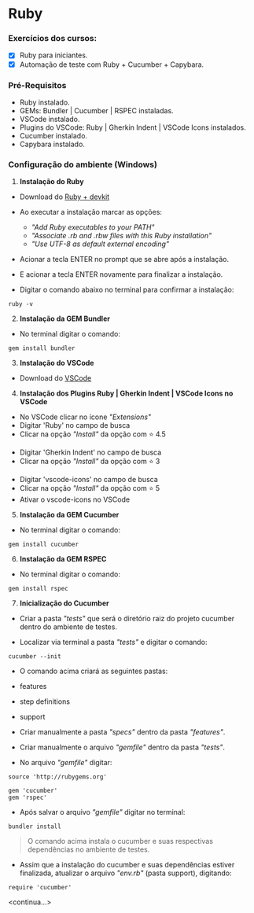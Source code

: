 # Ruby

### Exercícios dos cursos:

 - [x] Ruby para iniciantes.
 - [x] Automação de teste com Ruby + Cucumber + Capybara.
 
### Pré-Requisitos

 * Ruby instalado.
 * GEMs: Bundler | Cucumber | RSPEC instaladas.
 * VSCode instalado.
 * Plugins do VSCode: Ruby | Gherkin Indent | VSCode Icons instalados.
 * Cucumber instalado.
 * Capybara instalado.

### Configuração do ambiente (Windows)

1. **Instalação do Ruby**

- Download do [Ruby + devkit](https://rubyinstaller.org/downloads/)

- Ao executar a instalação marcar as opções:
  - *"Add Ruby executables to your PATH"*
  - *"Associate .rb and .rbw files with this Ruby installation"*
  - *"Use UTF-8 as default external encoding"*
 
- Acionar a tecla ENTER no prompt que se abre após a instalação.

- E acionar a tecla ENTER novamente para finalizar a instalação.

- Digitar o comando abaixo no terminal para confirmar a instalação:

```
ruby -v
```


2. **Instalação da GEM Bundler**

* No terminal digitar o comando:

```
gem install bundler
```


3. **Instalação do VSCode**

* Download do [VSCode](https://code.visualstudio.com/download)


4. **Instalação dos Plugins Ruby | Gherkin Indent | VSCode Icons no VSCode**

- No VSCode clicar no ícone *"Extensions"*
 - Digitar 'Ruby' no campo de busca
 - Clicar na opção *"Install"* da opção com :star: 4.5
 >
 
 - Digitar 'Gherkin Indent' no campo de busca
 - Clicar na opção *"Install"* da opção com :star: 3
 >
 
 - Digitar 'vscode-icons' no campo de busca
 - Clicar na opção *"Install"* da opção com :star: 5
 - Ativar o vscode-icons no VSCode
 >
 
5. **Instalação da GEM Cucumber**
 
* No terminal digitar o comando:
 
 ```
gem install cucumber
```

6. **Instalação da GEM RSPEC**
 
* No terminal digitar o comando:
 
 ```
gem install rspec
```

7. **Inicialização do Cucumber**

- Criar a pasta *"tests"* que será o diretório raiz do projeto cucumber dentro do ambiente de testes.

- Localizar via terminal a pasta *"tests"* e digitar o comando:
 
 ```
cucumber --init
```

- O comando acima criará as seguintes pastas:

 - features
 - step definitions
 - support
 
- Criar manualmente a pasta *"specs"* dentro da pasta *"features"*.

- Criar manualmente o arquivo *"gemfile"* dentro da pasta *"tests"*.

- No arquivo *"gemfile"* digitar:

 ```
source 'http://rubygems.org'

gem 'cucumber'
gem 'rspec'
```

- Após salvar o arquivo *"gemfile"* digitar no terminal:

 ```
bundler install
```

> O comando acima instala o cucumber e suas respectivas dependências no ambiente de testes.


- Assim que a instalação do cucumber e suas dependências estiver finalizada, atualizar o arquivo *"env.rb"* (pasta support), digitando:

 ```
require 'cucumber'
```



 <continua...>